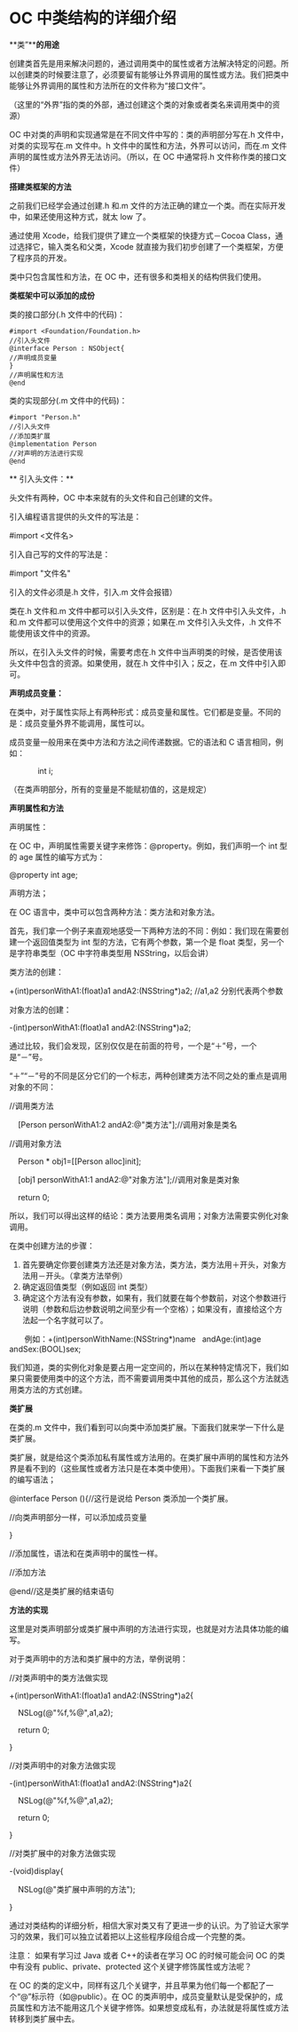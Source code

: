 # OC 中类结构的详细介绍

**类”****的用途**

创建类首先是用来解决问题的，通过调用类中的属性或者方法解决特定的问题。所以创建类的时候要注意了，必须要留有能够让外界调用的属性或方法。我们把类中能够让外界调用的属性和方法所在的文件称为“接口文件”。

（这里的“外界”指的类的外部，通过创建这个类的对象或者类名来调用类中的资源）

OC 中对类的声明和实现通常是在不同文件中写的：类的声明部分写在.h 文件中，对类的实现写在.m 文件中。h 文件中的属性和方法，外界可以访问，而在.m 文件声明的属性或方法外界无法访问。（所以，在 OC 中通常将.h 文件称作类的接口文件）

**搭建类框架的方法**

之前我们已经学会通过创建.h 和.m 文件的方法正确的建立一个类。而在实际开发中，如果还使用这种方式，就太 low 了。

通过使用 Xcode，给我们提供了建立一个类框架的快捷方式－Cocoa Class，通过选择它，输入类名和父类，Xcode 就直接为我们初步创建了一个类框架，方便了程序员的开发。

类中只包含属性和方法，在 OC 中，还有很多和类相关的结构供我们使用。

**类框架中可以添加的成份**

类的接口部分(.h 文件中的代码)：

```
#import <Foundation/Foundation.h>
//引入头文件
@interface Person : NSObject{
//声明成员变量
}
//声明属性和方法
@end
```

类的实现部分(.m 文件中的代码)：

```
#import "Person.h"
//引入头文件
//添加类扩展
@implementation Person
//对声明的方法进行实现
@end 
```

** 引入头文件：**

头文件有两种，OC 中本来就有的头文件和自己创建的文件。

引入编程语言提供的头文件的写法是：

#import <文件名>

引入自己写的文件的写法是：

#import "文件名"

引入的文件必须是.h 文件，引入.m 文件会报错）

类在.h 文件和.m 文件中都可以引入头文件，区别是：在.h 文件中引入头文件，.h 和.m 文件都可以使用这个文件中的资源；如果在.m 文件引入头文件，.h 文件不能使用该文件中的资源。

所以，在引入头文件的时候，需要考虑在.h 文件中当声明类的时候，是否使用该头文件中包含的资源。如果使用，就在.h 文件中引入；反之，在.m 文件中引入即可。

**声明成员变量：**

在类中，对于属性实际上有两种形式：成员变量和属性。它们都是变量。不同的是：成员变量外界不能调用，属性可以。

成员变量一般用来在类中方法和方法之间传递数据。它的语法和 C 语言相同，例如：

             int i;

（在类声明部分，所有的变量是不能赋初值的，这是规定）

**声明属性和方法**

声明属性：

在 OC 中，声明属性需要关键字来修饰：@property。例如，我们声明一个 int 型的 age 属性的编写方式为：

@property int age;

声明方法；

在 OC 语言中，类中可以包含两种方法：类方法和对象方法。

首先，我们拿一个例子来直观地感受一下两种方法的不同：例如：我们现在需要创建一个返回值类型为 int 型的方法，它有两个参数，第一个是 float 类型，另一个是字符串类型（OC 中字符串类型用 NSString，以后会讲）

类方法的创建：

+(int)personWithA1:(float)a1 andA2:(NSString*)a2; //a1,a2 分别代表两个参数

对象方法的创建：

-(int)personWithA1:(float)a1 andA2:(NSString*)a2;

通过比较，我们会发现，区别仅仅是在前面的符号，一个是“＋”号，一个是“－”号。

“＋”“－”号的不同是区分它们的一个标志，两种创建类方法不同之处的重点是调用对象的不同：

//调用类方法

    [Person personWithA1:2 andA2:@"类方法"];//调用对象是类名

//调用对象方法

    Person * obj1=[[Person alloc]init];

    [obj1 personWithA1:1 andA2:@"对象方法"];//调用对象是类对象

    return 0;

所以，我们可以得出这样的结论：类方法要用类名调用；对象方法需要实例化对象调用。

在类中创建方法的步骤：

1.  首先要确定你要创建类方法还是对象方法，类方法，类方法用＋开头，对象方法用－开头。（拿类方法举例）
2.  确定返回值类型（例如返回 int 类型）
3.  确定这个方法有没有参数，如果有，我们就要在每个参数前，对这个参数进行说明（参数和后边参数说明之间至少有一个空格）；如果没有，直接给这个方法起一个名字就可以了。

       例如：+(int)personWithName:(NSString*)name   andAge:(int)age  andSex:(BOOL)sex;

我们知道，类的实例化对象是要占用一定空间的，所以在某种特定情况下，我们如果只需要使用类中的这个方法，而不需要调用类中其他的成员，那么这个方法就选用类方法的方式创建。

**类扩展**

在类的.m 文件中，我们看到可以向类中添加类扩展。下面我们就来学一下什么是类扩展。

类扩展，就是给这个类添加私有属性或方法用的。在类扩展中声明的属性和方法外界是看不到的（这些属性或者方法只是在本类中使用）。下面我们来看一下类扩展的编写语法；

@interface Person (){//这行是说给 Person 类添加一个类扩展。

//向类声明部分一样，可以添加成员变量

}

//添加属性，语法和在类声明中的属性一样。

//添加方法

@end//这是类扩展的结束语句

**方法的实现**

这里是对类声明部分或类扩展中声明的方法进行实现，也就是对方法具体功能的编写。

对于类声明中的方法和类扩展中的方法，举例说明：

//对类声明中的类方法做实现

+(int)personWithA1:(float)a1 andA2:(NSString*)a2{

    NSLog(@"%f,%@",a1,a2);

    return 0;

}

//对类声明中的对象方法做实现

-(int)personWithA1:(float)a1 andA2:(NSString*)a2{

    NSLog(@"%f,%@",a1,a2);

    return 0;

}

//对类扩展中的对象方法做实现

-(void)display{

    NSLog(@"类扩展中声明的方法");

}

通过对类结构的详细分析，相信大家对类又有了更进一步的认识。为了验证大家学习的效果，我们可以独立试着把以上这些程序段组合成一个完整的类。

注意： 如果有学习过 Java 或者 C++的读者在学习 OC 的时候可能会问 OC 的类中有没有 public、private、protected 这个关键字修饰属性或方法呢？

在 OC 的类的定义中，同样有这几个关键字，并且苹果为他们每一个都配了一个“@”标示符（如@public）。在 OC 的类声明中，成员变量默认是受保护的，成员属性和方法不能用这几个关键字修饰。如果想变成私有，办法就是将属性或方法转移到类扩展中去。